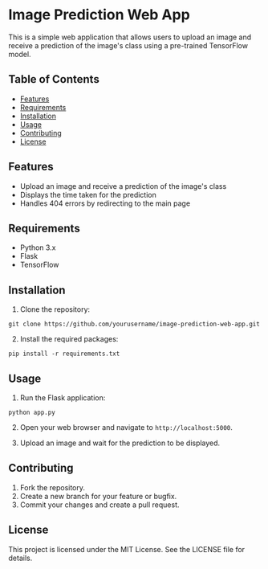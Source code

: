 # Image Prediction Web App

This is a simple web application that allows users to upload an image and receive a prediction of the image's class using a pre-trained TensorFlow model.

## Table of Contents
- [Features](#features)
- [Requirements](#requirements)
- [Installation](#installation)
- [Usage](#usage)
- [Contributing](#contributing)
- [License](#license)

## Features
- Upload an image and receive a prediction of the image's class
- Displays the time taken for the prediction
- Handles 404 errors by redirecting to the main page

## Requirements
- Python 3.x
- Flask
- TensorFlow

## Installation
1. Clone the repository:
```
git clone https://github.com/yourusername/image-prediction-web-app.git
```
2. Install the required packages:
```
pip install -r requirements.txt
```

## Usage
1. Run the Flask application:
```
python app.py
```
2. Open your web browser and navigate to 
`http://localhost:5000`.

3. Upload an image and wait for the prediction to be displayed.

## Contributing
1. Fork the repository.
2. Create a new branch for your feature or bugfix.
3. Commit your changes and create a pull request.

## License
This project is licensed under the MIT License. See the LICENSE file for details.
